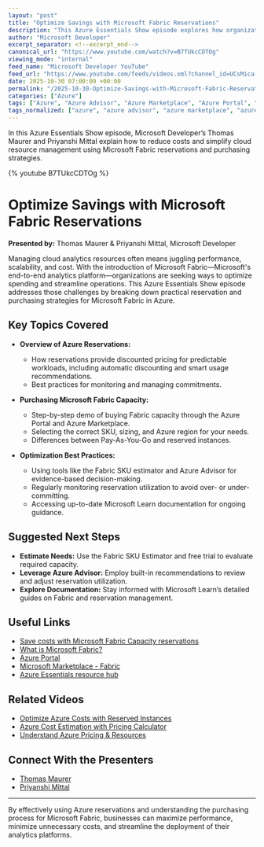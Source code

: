 ```yaml
---
layout: "post"
title: "Optimize Savings with Microsoft Fabric Reservations"
description: "This Azure Essentials Show episode explores how organizations can maximize cost savings and operational efficiency when adopting Microsoft Fabric, an end-to-end analytics platform. Hosts Thomas and Priyanshi break down Azure reservation strategies, demonstrate the purchasing process for Fabric capacity in the Azure Portal, and share best practices for estimating and managing reservations. The session offers actionable guidance and highlights key tools like the Fabric SKU estimator, Azure Advisor, and cost management resources. Viewers will learn practical steps to optimize Fabric deployments and streamline analytics operations in the Microsoft cloud ecosystem."
author: "Microsoft Developer"
excerpt_separator: <!--excerpt_end-->
canonical_url: "https://www.youtube.com/watch?v=B7TUkcCDTOg"
viewing_mode: "internal"
feed_name: "Microsoft Developer YouTube"
feed_url: "https://www.youtube.com/feeds/videos.xml?channel_id=UCsMica-v34Irf9KVTh6xx-g"
date: 2025-10-30 07:00:09 +00:00
permalink: "/2025-10-30-Optimize-Savings-with-Microsoft-Fabric-Reservations.html"
categories: ["Azure"]
tags: ["Azure", "Azure Advisor", "Azure Marketplace", "Azure Portal", "Azure Reservations", "Capacity Planning", "Cloud Cost Optimization", "Cloud Purchasing", "Cost Management", "Data Analytics", "Microsoft Fabric", "Microsoft Fabric Capacity", "Videos", "Workload Management"]
tags_normalized: ["azure", "azure advisor", "azure marketplace", "azure portal", "azure reservations", "capacity planning", "cloud cost optimization", "cloud purchasing", "cost management", "data analytics", "microsoft fabric", "microsoft fabric capacity", "videos", "workload management"]
---
```


In this Azure Essentials Show episode, Microsoft Developer’s Thomas Maurer and Priyanshi Mittal explain how to reduce costs and simplify cloud resource management using Microsoft Fabric reservations and purchasing strategies.<!--excerpt_end-->

{% youtube B7TUkcCDTOg %}

# Optimize Savings with Microsoft Fabric Reservations

**Presented by:** Thomas Maurer & Priyanshi Mittal, Microsoft Developer

Managing cloud analytics resources often means juggling performance, scalability, and cost. With the introduction of Microsoft Fabric—Microsoft's end-to-end analytics platform—organizations are seeking ways to optimize spending and streamline operations. This Azure Essentials Show episode addresses those challenges by breaking down practical reservation and purchasing strategies for Microsoft Fabric in Azure.

## Key Topics Covered

- **Overview of Azure Reservations:**
  - How reservations provide discounted pricing for predictable workloads, including automatic discounting and smart usage recommendations.
  - Best practices for monitoring and managing commitments.

- **Purchasing Microsoft Fabric Capacity:**
  - Step-by-step demo of buying Fabric capacity through the Azure Portal and Azure Marketplace.
  - Selecting the correct SKU, sizing, and Azure region for your needs.
  - Differences between Pay-As-You-Go and reserved instances.

- **Optimization Best Practices:**
  - Using tools like the Fabric SKU estimator and Azure Advisor for evidence-based decision-making.
  - Regularly monitoring reservation utilization to avoid over- or under-committing.
  - Accessing up-to-date Microsoft Learn documentation for ongoing guidance.

## Suggested Next Steps

- **Estimate Needs:** Use the Fabric SKU Estimator and free trial to evaluate required capacity.
- **Leverage Azure Advisor:** Employ built-in recommendations to review and adjust reservation utilization.
- **Explore Documentation:** Stay informed with Microsoft Learn’s detailed guides on Fabric and reservation management.

## Useful Links

- [Save costs with Microsoft Fabric Capacity reservations](https://learn.microsoft.com/azure/cost-management-billing/reservations/fabric-capacity)
- [What is Microsoft Fabric?](https://learn.microsoft.com/fabric/fundamentals/microsoft-fabric-overview)
- [Azure Portal](https://portal.azure.com)
- [Microsoft Marketplace - Fabric](https://marketplace.microsoft.com/product/AzureServices/Microsoft.Fabric)
- [Azure Essentials resource hub](https://azure.com/AzureEssentials)

## Related Videos

- [Optimize Azure Costs with Reserved Instances](https://aka.ms/AzEssentials/229)
- [Azure Cost Estimation with Pricing Calculator](https://aka.ms/AzEssentials/231)
- [Understand Azure Pricing & Resources](https://aka.ms/azenable/163)

## Connect With the Presenters

- [Thomas Maurer](https://www.linkedin.com/in/thomasmaurer2/)
- [Priyanshi Mittal](https://www.linkedin.com/in/priyanshi90/)

---

By effectively using Azure reservations and understanding the purchasing process for Microsoft Fabric, businesses can maximize performance, minimize unnecessary costs, and streamline the deployment of their analytics platforms.
